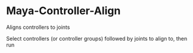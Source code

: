 # Maya-Controller-Align

Aligns controllers to joints

Select controllers (or controller groups) followed by joints to align to, then run
